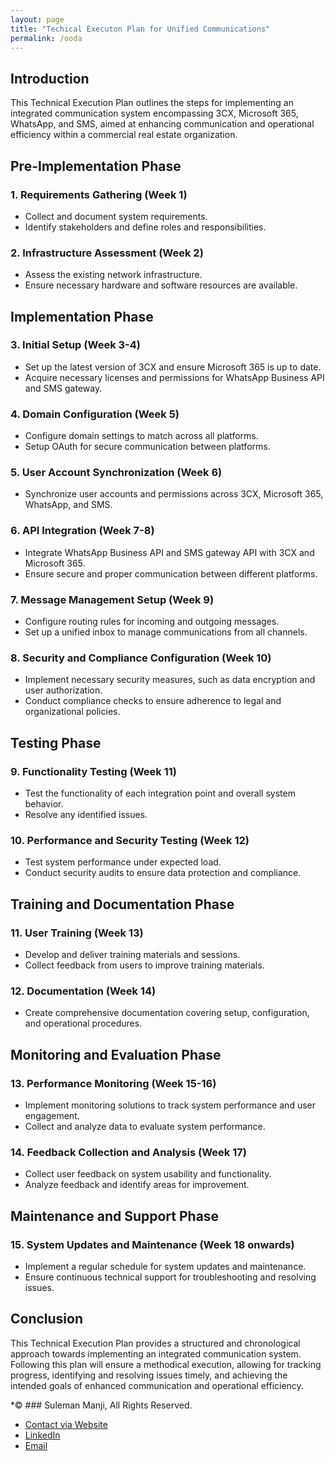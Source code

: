 ```yaml
---
layout: page
title: "Techical Executon Plan for Unified Communications"
permalink: /ooda
---
```


## Introduction
This Technical Execution Plan outlines the steps for implementing an integrated communication system encompassing 3CX, Microsoft 365, WhatsApp, and SMS, aimed at enhancing communication and operational efficiency within a commercial real estate organization.

## Pre-Implementation Phase

### 1. Requirements Gathering (Week 1)

- Collect and document system requirements.
- Identify stakeholders and define roles and responsibilities.

### 2. Infrastructure Assessment (Week 2)

- Assess the existing network infrastructure.
- Ensure necessary hardware and software resources are available.

## Implementation Phase

### 3. Initial Setup (Week 3-4)

- Set up the latest version of 3CX and ensure Microsoft 365 is up to date.
- Acquire necessary licenses and permissions for WhatsApp Business API and SMS gateway.

### 4. Domain Configuration (Week 5)

- Configure domain settings to match across all platforms.
- Setup OAuth for secure communication between platforms.

### 5. User Account Synchronization (Week 6)

- Synchronize user accounts and permissions across 3CX, Microsoft 365, WhatsApp, and SMS.

### 6. API Integration (Week 7-8)

- Integrate WhatsApp Business API and SMS gateway API with 3CX and Microsoft 365.
- Ensure secure and proper communication between different platforms.

### 7. Message Management Setup (Week 9)

- Configure routing rules for incoming and outgoing messages.
- Set up a unified inbox to manage communications from all channels.

### 8. Security and Compliance Configuration (Week 10)

- Implement necessary security measures, such as data encryption and user authorization.
- Conduct compliance checks to ensure adherence to legal and organizational policies.

## Testing Phase

### 9. Functionality Testing (Week 11)

- Test the functionality of each integration point and overall system behavior.
- Resolve any identified issues.

### 10. Performance and Security Testing (Week 12)

- Test system performance under expected load.
- Conduct security audits to ensure data protection and compliance.

## Training and Documentation Phase

### 11. User Training (Week 13)

- Develop and deliver training materials and sessions.
- Collect feedback from users to improve training materials.

### 12. Documentation (Week 14)

- Create comprehensive documentation covering setup, configuration, and operational procedures.

## Monitoring and Evaluation Phase

### 13. Performance Monitoring (Week 15-16)

- Implement monitoring solutions to track system performance and user engagement.
- Collect and analyze data to evaluate system performance.

### 14. Feedback Collection and Analysis (Week 17)

- Collect user feedback on system usability and functionality.
- Analyze feedback and identify areas for improvement.

## Maintenance and Support Phase

### 15. System Updates and Maintenance (Week 18 onwards)

- Implement a regular schedule for system updates and maintenance.
- Ensure continuous technical support for troubleshooting and resolving issues.

## Conclusion

This Technical Execution Plan provides a structured and chronological approach towards implementing an integrated communication system. Following this plan will ensure a methodical execution, allowing for tracking progress, identifying and resolving issues timely, and achieving the intended goals of enhanced communication and operational efficiency.

*© ### Suleman Manji, All Rights Reserved. 
* [Contact via Website](https://www.sulemanji.com) 
* [LinkedIn](https://www.linkedin.com/in/sulemanmanji/) 
* [Email](mailto:ssmanji89@gmail.com) 
 
